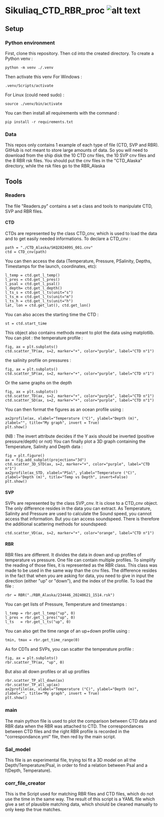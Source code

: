 # Sikuliaq_CTD_RBR_proc ![alt text](http://url/to/img.png)
## Setup
### Python environment
First, clone this repository. Then cd into the created directory. To create a Python venv :
```
python -m venv ./.venv
```
Then activate this venv
For Windows :
```
.venv/Scripts/activate
```
For Linux (could need sudo) :
```
source ./venv/bin/activate
```
You can then install all requirements with the command :
```
pip install -r requirements.txt
```
### Data
This repos only contains 1 example of each type of file (CTD, SVP and RBR). GitHub is not meant to store large amounts of data. So you will need to download from the ship disk the 10 CTD cnv files, the 10 SVP cnv files and the 8 RBR rsk files.
You should put the cnv files in the "CTD_Alaska" directory, while the rsk files go to the RBR_Alaska
## Tools
### Readers
The file "Readers.py" contains a set a class and tools to manipulate CTD, SVP and RBR files.
#### CTD
CTDs are represented by the class CTD_cnv, which is used to load the data and to get easily needed informations.
To declare a CTD_cnv :
```
path = "./CTD_Alaska/SKQ202409S_001.cnv"
ctd = CTD_cnv(path)
```
You can then access the data (Temperature, Pressure, PSalinity, Depths, Timestamps for the launch, coordinates, etc): 
```
l_temp = ctd.get_l_temp()
l_pres = ctd.get_l_pres()
l_psal = ctd.get_l_psal()
l_depth= ctd.get_l_depth()
l_ts_s = ctd.get_l_ts(unit="s")
l_ts_m = ctd.get_l_ts(unit="m")
l_ts_h = ctd.get_l_ts(unit="h")
lat, lon = ctd.get_lat(), ctd.get_lon()
```
You can also acces the starting time the CTD :
```
st = ctd.start_time
```
This object also contains methods meant to plot the data using matplotlib. You can plot :
the temperature profile :
```
fig, ax = plt.subplots()
ctd.scatter_TP(ax, s=2, marker="+", color="purple", label="CTD n°1")
```
the salinity profile on pressures :
```
fig, ax = plt.subplots()
ctd.scatter_SP(ax, s=2, marker="+", color="purple", label="CTD n°1")
```
Or the same graphs on the depth
```
fig, ax = plt.subplots()
ctd.scatter_TD(ax, s=2, marker="+", color="purple", label="CTD n°1")
ctd.scatter_SD(ax, s=2, marker="+", color="purple", label="CTD n°1")
```
You can then format the figures as an ocean profile using :
```
ax2profile(ax, xlabel="Temperature (°C)", ylabel="Depth (m)", zlabel="", title="My graph", invert = True)
plt.show()
```
(NB : The invert attribute decides if the Y axis should be inverted (positive pressure/depth) or not)
You can finally plot a 3D graph containing the Temperature, Salinity and Depth data :
```
fig = plt.figure()
ax = fig.add_subplot(projection="3d")
ctd.scatter_3D_STD(ax, s=2, marker="+", color="purple", label="CTD n°1")
ax2profile(ax_STD, xlabel="PSal", ylabel="Temperature (°C)", zlabel="Depth (m)", title="Temp vs Depth", invert=False)
plt.show()
```
#### SVP
SVPs are represented by the class SVP_cnv. It is close to a CTD_cnv object. The only difference resides in the data you can extract. As Temperature, Salinity and Pressure are used to calculate the Sound speed, you cannot access that information. But you can access soundspeed. There is therefore the additional scattering methods for soundspeed:
```
ctd.scatter_VD(ax, s=2, marker="+", color="orange", label="CTD n°1")
```
#### RBR
RBR files are different. It divides the data in down and up profiles of temperature vs pressure. One file can contain multiple profiles. To simplify the reading of those files, it is represented as the RBR class. This class was made to be used in the same way than the cnv files. The difference resides in the fact that when you are asking for data, you need to give in input the direction (either "up" or "down"), and the index of the profile.
To load the file :
```
rbr = RBR("./RBR_Alaska/234446_20240621_1514.rsk")
```
You can get lists of Pressure, Temperature and timestamps :
```
l_temp = rbr.get_l_temp("up", 0)
l_pres = rbr.get_l_pres("up", 0)
l_ts   = rbr.get_l_ts("up", 0)
```
You can also get the time range of an up+down profile using :
```
tmin, tmax = rbr.get_time_range(0)
```
As for CDTs and SVPs, you can scatter the temperature profile :
```
fig, ax = plt.subplots()
rbr.scatter_TP(ax, "up", 0)
```
But also all down profiles or all up profiles
```
rbr.scatter_TP_all_down(ax)
rbr.scatter_TP_all_up(ax)
ax2profile(ax, xlabel="Temperature (°C)", ylabel="Depth (m)", zlabel="", title="My graph", invert = True)
plt.show()
```
### main
The main python file is used to plot the comparison between CTD data and RBR data when the RBR was attached to CTD. The correspondances between CTD files and the right RBR profile is recorded in the "correspondance.yml" file, then red by the main script.
### Sal_model
This file is an experimental file, trying toi fit a 3D model on all the Depth/Temperature/Psal, in order to find a relation between Psal and a f(Depth, Temperature).
### corr_file_creator
This is the Script used for matching RBR files and CTD files, which do not use the time in the same way. The result of this script is a YAML file which give a set of plausible matching data, which shoiuld be cleaned manually to only keep the true matches.
